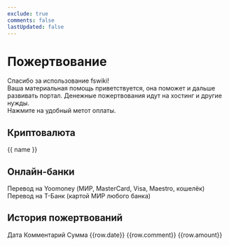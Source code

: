 ```yaml
---
exclude: true
comments: false
lastUpdated: false
---
```


# Пожертвование

Спасибо за использование fswiki!  
Ваша материальная помощь приветствуется, она поможет и дальше развивать портал.
Денежные пожертвования идут на хостинг и другие нужды.  
Нажмите на удобный метот оплаты.

## Криптовалюта

<n-space>
	<n-button 
	  v-for="[name, data] in wallets" 
	  :key="name" 
	  @click="showDonateCard(name)"
	>
	  <template #icon>
		<n-icon size="20" v-html="data.icon"></n-icon>
	  </template>
	  {{ name }}
	</n-button>
</n-space>

## Онлайн-банки
<n-space>
<n-button
    tag="a"
    href="https://yoomoney.ru/to/4100110338121082"
    target="_blank"
	class="clear_btn"
> 
<template #icon>
		<n-icon size="20"><svg width="36" height="26" viewBox="0 0 36 26" fill="none" xmlns="http://www.w3.org/2000/svg">
<path d="M22.9677 0C15.9275 0 10.2701 5.69531 10.2701 12.6563C10.2701 19.6746 15.9832 25.3125 22.966 25.3125C29.9489 25.3125 35.667 19.6172 35.667 12.6563C35.667 5.69531 29.9506 0 22.9677 0ZM22.9677 17.3737C20.3707 17.3737 18.236 15.2449 18.236 12.6563C18.236 10.0676 20.3707 7.93884 22.9677 7.93884C25.5648 7.93884 27.7003 10.0676 27.7003 12.6563C27.6421 15.2449 25.5648 17.3737 22.9677 17.3737Z" fill="#8B3FFD"/>
<path d="M10.2701 3.67676V22.0857H5.77125L0 3.67676H10.2701Z" fill="#8B3FFD"/>
</svg></n-icon>
	  </template>
	  Перевод на Yoomoney (МИР, MasterCard, Visa, Maestro, кошелёк)
</n-button>
<n-button
    @click="showTBANK()"
> 
<template #icon>
		<n-icon size="20"><svg width="32" height="31" viewBox="0 0 32 31" fill="none" xmlns="http://www.w3.org/2000/svg">
<path d="M0 0.103516H32V15.0937C32 19.2194 29.7991 23.032 26.2263 25.095L16.0001 31.0001L5.77375 25.095C2.2009 23.032 3.66761e-06 19.2194 3.66761e-06 15.0937L0 0.103516Z" fill="#FFDD2D"/>
<path fill-rule="evenodd" clip-rule="evenodd" d="M8.82758 7.82812V12.8021C9.50774 12.034 10.7444 11.5143 12.1584 11.5143H13.695V17.2965C13.695 18.8348 13.277 20.3411 12.6569 21.0818H19.3408C18.722 20.3403 18.305 18.8359 18.305 17.2995V11.5143H19.8416C21.2556 11.5143 22.4922 12.034 23.1724 12.8021V7.82812H8.82758Z" fill="#333333"/>
</svg></n-icon>
	  </template>
	  Перевод на Т-Банк (картой МИР любого банка)
</n-button>
</n-space>

## История пожертвований

<n-table>
  <thead>
	<tr>
	  <th style="width:10%;text-align:left;">Дата</th>
	  <th>Комментарий</th>
	  <th style="width:20%;text-align:right;">Сумма</th>
	</tr>
  </thead>
  <tbody>
	<tr v-for="row in history">
	  <td>{{row.date}}</td>
	  <td>{{row.comment}}</td>
	  <td style="text-align:right;">{{row.amount}}</td>
	</tr>
  </tbody>
</n-table>


<script setup>
  import { NTable, NFlex, NCollapse, NCollapseItem, NIcon, NButton, NSpace, useModal, NQrCode } from 'naive-ui'
  import {h} from 'vue'

  const modal = useModal()

  const history = [
	{date: '16.08.2024', comment: 'Крутой сайт с гайдами, много полезностей про культивацию. Закинул редакторам на кофе)', amount: '10.0 TON'}
  ]

  const wallets = new Map([
	['USDT(ERC20)', {addr: '0x88948D5e65bD2390bC978aB51b24471DC2B41074', icon: '<svg xmlns="http://www.w3.org/2000/svg" width="1em" height="1em" viewBox="0 0 32 32"><g fill="none" fill-rule="evenodd"><circle cx="16" cy="16" r="16" fill="#26a17b"/><path fill="#fff" d="M17.922 17.383v-.002c-.11.008-.677.042-1.942.042c-1.01 0-1.721-.03-1.971-.042v.003c-3.888-.171-6.79-.848-6.79-1.658s2.902-1.486 6.79-1.66v2.644c.254.018.982.061 1.988.061c1.207 0 1.812-.05 1.925-.06v-2.643c3.88.173 6.775.85 6.775 1.658c0 .81-2.895 1.485-6.775 1.657m0-3.59v-2.366h5.414V7.819H8.595v3.608h5.414v2.365c-4.4.202-7.709 1.074-7.709 2.118s3.309 1.915 7.709 2.118v7.582h3.913v-7.584c4.393-.202 7.694-1.073 7.694-2.116s-3.301-1.914-7.694-2.117"/></g></svg>'}],
	['USDT(TRC20)', {addr: 'TDHmNpwdTNJHcLgVc8DnGLCMpj9kRTgunG', icon: '<svg xmlns="http://www.w3.org/2000/svg" width="1em" height="1em" viewBox="0 0 32 32"><g fill="none" fill-rule="evenodd"><circle cx="16" cy="16" r="16" fill="#26a17b"/><path fill="#fff" d="M17.922 17.383v-.002c-.11.008-.677.042-1.942.042c-1.01 0-1.721-.03-1.971-.042v.003c-3.888-.171-6.79-.848-6.79-1.658s2.902-1.486 6.79-1.66v2.644c.254.018.982.061 1.988.061c1.207 0 1.812-.05 1.925-.06v-2.643c3.88.173 6.775.85 6.775 1.658c0 .81-2.895 1.485-6.775 1.657m0-3.59v-2.366h5.414V7.819H8.595v3.608h5.414v2.365c-4.4.202-7.709 1.074-7.709 2.118s3.309 1.915 7.709 2.118v7.582h3.913v-7.584c4.393-.202 7.694-1.073 7.694-2.116s-3.301-1.914-7.694-2.117"/></g></svg>'}],
	['BTC', {addr: 'bc1qusjl9g85j6pdp09zj5fcuj82qr6ddw8067338l', icon: '<svg xmlns="http://www.w3.org/2000/svg" width="1em" height="1em" viewBox="0 0 32 32"><g fill="none" fill-rule="evenodd"><circle cx="16" cy="16" r="16" fill="#f7931a"/><path fill="#fff" fill-rule="nonzero" d="M23.189 14.02c.314-2.096-1.283-3.223-3.465-3.975l.708-2.84l-1.728-.43l-.69 2.765c-.454-.114-.92-.22-1.385-.326l.695-2.783L15.596 6l-.708 2.839q-.565-.127-1.104-.26l.002-.009l-2.384-.595l-.46 1.846s1.283.294 1.256.312c.7.175.826.638.805 1.006l-.806 3.235q.073.017.18.057l-.183-.045l-1.13 4.532c-.086.212-.303.531-.793.41c.018.025-1.256-.313-1.256-.313l-.858 1.978l2.25.561c.418.105.828.215 1.231.318l-.715 2.872l1.727.43l.708-2.84q.707.19 1.378.357l-.706 2.828l1.728.43l.715-2.866c2.948.558 5.164.333 6.097-2.333c.752-2.146-.037-3.385-1.588-4.192c1.13-.26 1.98-1.003 2.207-2.538m-3.95 5.538c-.533 2.147-4.148.986-5.32.695l.95-3.805c1.172.293 4.929.872 4.37 3.11m.535-5.569c-.487 1.953-3.495.96-4.47.717l.86-3.45c.975.243 4.118.696 3.61 2.733"/></g></svg>'}],
	['ETH', {addr: '0x88948D5e65bD2390bC978aB51b24471DC2B41074', icon: '<svg xmlns="http://www.w3.org/2000/svg" width="1em" height="1em" viewBox="0 0 32 32"><g fill="none" fill-rule="evenodd"><circle cx="16" cy="16" r="16" fill="#627eea"/><g fill="#fff" fill-rule="nonzero"><path fill-opacity="0.602" d="M16.498 4v8.87l7.497 3.35z"/><path d="M16.498 4L9 16.22l7.498-3.35z"/><path fill-opacity="0.602" d="M16.498 21.968v6.027L24 17.616z"/><path d="M16.498 27.995v-6.028L9 17.616z"/><path fill-opacity="0.2" d="m16.498 20.573l7.497-4.353l-7.497-3.348z"/><path fill-opacity="0.602" d="m9 16.22l7.498 4.353v-7.701z"/></g></g></svg>'}],
	['LTC', {addr: 'ltc1q0t0mvmweytfnahj6jz08dj9u9cxvaf8ayjgg8p', icon: '<svg xmlns="http://www.w3.org/2000/svg" width="1em" height="1em" viewBox="0 0 32 32"><path fill="#315d9e" fill-rule="evenodd" d="M16 32C7.163 32 0 24.837 0 16S7.163 0 16 0s16 7.163 16 16s-7.163 16-16 16m-5.573-12.786L9.252 24h12.875L23 20.429h-7.722l.848-3.483l1.427-.571l.68-2.75l-1.41.571L18.342 8h-5.129l-2.081 8.429l-1.444.58L9 19.768z"/></svg>'}],
	['TON', {addr: 'UQDvsOT-iBitai6JKva2HMfNcbMlb03GUFCu__KREM-r8Xaa', icon: '<svg xmlns="http://www.w3.org/2000/svg" width="1em" height="1em" viewBox="0 0 24 24"><path fill="#0099eb" d="M12 0C5.373 0 0 5.373 0 12s5.373 12 12 12s12-5.373 12-12S18.627 0 12 0M7.902 6.697h8.196c1.505 0 2.462 1.628 1.705 2.94l-5.059 8.765a.86.86 0 0 1-1.488 0L6.199 9.637c-.758-1.314.197-2.94 1.703-2.94m4.844 1.496v7.58l1.102-2.128l2.656-4.756a.465.465 0 0 0-.408-.696zM7.9 8.195a.464.464 0 0 0-.408.694l2.658 4.754l1.102 2.13V8.195z"/></svg>'}],
  ]);

  const showDonateCard = (t) => {
	const {addr} = wallets.get(t)
	if (!addr)
	  return;
	const m = modal.create({
		title: `Поддержать fswiki.ru - ${t}`,
		preset: 'card',
		style: {
		  width: 'auto'
		},
		content: () =>
		  [h(
			NQrCode,
			{ value: addr, style:"box-sizing:initial;margin-bottom:10px;", size:200}
		  ), h('br'), addr],
	  })
  }

  const showTBANK = () => {
  const m = modal.create({
    title: `Поддержать fswiki.ru - Т-Банк`,
    preset: 'card',
    style: {
      width: 'auto',
    },
    content: () =>
      [
        h(NQrCode, {
          value: "https://www.tinkoff.ru/rm/karmak.aleksandr1/MTmUF23323",
          style: "box-sizing:initial;margin-bottom:10px;",
          size: 200,
        }),
        h('br'),
        h('a', {
          href: "https://www.tinkoff.ru/rm/karmak.aleksandr1/MTmUF23323",
          target: "_blank",
        }, "https://www.tinkoff.ru/rm/karmak.aleksandr1/MTmUF23323"),
      ],
  });
};


</script>

<style scoped>
  table {
	display: table;
  }
.vp-doc th, .vp-doc td {
  border: 0;
}
.clear_btn {
	text-decoration: none;
	color: var(--n-text-color);
	font-weight: var(--n-font-weight)
}

</style>